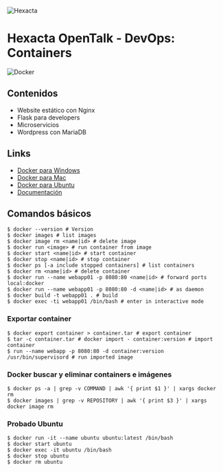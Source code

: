 ![Hexacta](http://i.imgur.com/LwGwCTZ.jpg)

# Hexacta OpenTalk - DevOps: Containers

![Docker](http://i.imgur.com/l5jHUaV.png)

## Contenidos

* Website estático con Nginx
* Flask para developers
* Microservicios
* Wordpress con MariaDB

## Links

* [Docker para Windows](https://www.docker.com/docker-windows)
* [Docker para Mac](https://www.docker.com/docker-mac)
* [Docker para Ubuntu](https://www.docker.com/docker-ubuntu)
* [Documentación](https://docs.docker.com/)

## Comandos básicos

```
$ docker --version # Version
$ docker images # list images
$ docker image rm <name|id> # delete image
$ docker run <image> # run container from image
$ docker start <name|id> # start container
$ docker stop <name|id> # stop container
$ docker ps [-a include stopped containers] # list containers
$ docker rm <name|id> # delete container
$ docker run --name webapp01 -p 8080:80 <name|id> # forward ports local:docker
$ docker run --name webapp01 -p 8080:80 -d <name|id> # as daemon
$ docker build -t webapp01 . # build
$ docker exec -ti webapp01 /bin/bash # enter in interactive mode
```

### Exportar container

```
$ docker export container > container.tar # export container
$ tar -c container.tar # docker import - container:version # import container
$ run --name webapp -p 8080:80 -d container:version /usr/bin/supervisord # run imported image
```

### Docker buscar y eliminar containers e imágenes

```
$ docker ps -a | grep -v COMMAND | awk '{ print $1 }' | xargs docker rm
$ docker images | grep -v REPOSITORY | awk '{ print $3 }' | xargs docker image rm
```

### Probado Ubuntu

```
$ docker run -it --name ubuntu ubuntu:latest /bin/bash
$ docker start ubuntu
$ docker exec -it ubuntu /bin/bash
$ docker stop ubuntu
$ docker rm ubuntu
```
